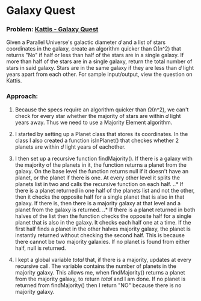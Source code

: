 # Galaxy Quest
### Problem: [Kattis - Galaxy Quest](https://utah.kattis.com/problems/utah.galaxyquest)
Given a Parallel Universe's galactic diameter *d* and a list of stars coordinates in the galaxy, create an algorithm quicker than Ω(n^2) that returns "No" if half or less than half of the stars are in a single galaxy. If more than half of the stars are in a single galaxy, return the total number of stars in said galaxy. Stars are in the same galaxy if they are less than *d* light years apart from each other. For sample input/output, view the question on Kattis.

### Approach:
1. Because the specs require an algorithm quicker than Ω(n^2), we can't check for every star whether the majority of stars are within *d* light years away. Thus we need to use a Majority Element algorithm.

2. I started by setting up a Planet class that stores its coordinates. In the class I also created a function isInPlanet() that checkes whether 2 planets are within *d* light years of eachother.

3. I then set up a recursive function findMajority(). If there is a galaxy with the majority of the planets in it, the function returns a planet from the galaxy. On the base level the function returns null if it doesn't have an planet, or the planet if there is one.  At every other level it splits the planets list in two and calls the recursive function on each half.
  ..* If there is a planet returned in one half of the planets list and not the other, then it checks the opposite half for a single planet that is also in that galaxy. If there is, then there is a majority galaxy at that level and a planet from the galaxy is returned.
  ..* If there is a planet returned in both halves of the list then the function checks the opposite half for a single planet that is also in the galaxy. It checks each half one at a time. If the first half finds a planet in the other halves majority galaxy, the planet is instantly returned without checking the second half. This is because there cannot be two majority galaxies. If no planet is found from either half, null is returned.
  
4. I kept a global variable *total* that, if there is a majority, updates at every recursive call. The variable contains the number of planets in the majority galaxy. This allows me, when findMajority() returns a planet from the majority galaxy, to return *total* and I am done. If no planet is returned from findMajority() then I return "NO" because there is no majority galaxy.


